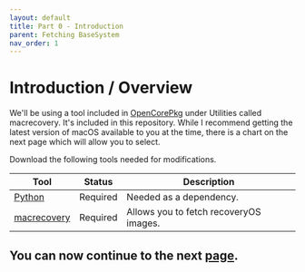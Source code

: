 ```yaml
---
layout: default
title: Part 0 - Introduction
parent: Fetching BaseSystem
nav_order: 1
---
```


# Introduction / Overview

We'll be using a tool included in [OpenCorePkg](https://github.com/acidanthera/OpenCorePkg) under Utilities called macrecovery. It's included in this repository. While I recommend getting the latest version of macOS available to you at the time, there is a chart on the next page which will allow you to select.

Download the following tools needed for modifications.

| Tool  | Status | Description | 
| ----- | ----- | ----- |
| [Python](https://www.python.org/downloads/) | Required | Needed as a dependency. |
| [macrecovery](https://github.com/royalgraphx/macrecovery) | Required | Allows you to fetch recoveryOS images. |

## You can now continue to the next <a href="01-macrecovery.html">page</a>.